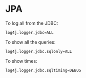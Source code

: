 # JPA

To log all from the JDBC:

```properties
log4j.logger.jdbc=ALL
```

To show all the queries:

```properties
log4j.logger.jdbc.sqlonly=ALL
```

To show times:

```properties
log4j.logger.jdbc.sqltiming=DEBUG
```



